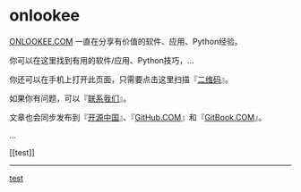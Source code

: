 # onlookee

[ONLOOKEE.COM](http://onlookee.com/) 一直在分享有价值的软件、应用、Python经验。

你可以在这里找到有用的软件/应用、Python技巧，...

你还可以在手机上打开此页面，只需要点击这里扫描『[二维码](http://onlookee.com/?a=ewm)』。

如果你有问题，可以『[联系我们](http://onlookee.com/?a=contactus)』。

文章也会同步发布到『[开源中国](https://git.oschina.net/dxe/onlookee)』、『[GitHub.COM](https://github.com/xiaowang19/onlookee)』和『[GitBook.COM](https://xiaowang19.gitbooks.io/onlookee/content/)』。

...

[[test]]

---

[test](test)